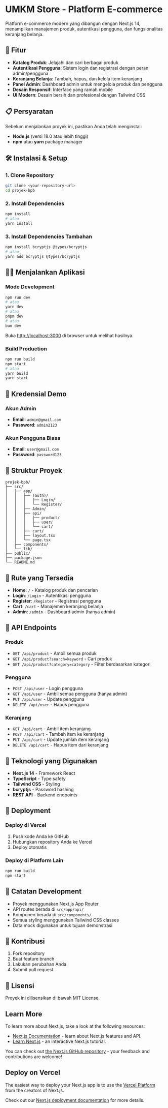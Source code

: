 # UMKM Store - Platform E-commerce

Platform e-commerce modern yang dibangun dengan Next.js 14, menampilkan manajemen produk, autentikasi pengguna, dan fungsionalitas keranjang belanja.

## 🚀 Fitur

- **Katalog Produk**: Jelajahi dan cari berbagai produk
- **Autentikasi Pengguna**: Sistem login dan registrasi dengan peran admin/pengguna
- **Keranjang Belanja**: Tambah, hapus, dan kelola item keranjang
- **Panel Admin**: Dashboard admin untuk mengelola produk dan pengguna
- **Desain Responsif**: Interface yang ramah mobile
- **UI Modern**: Desain bersih dan profesional dengan Tailwind CSS

## 📋 Persyaratan

Sebelum menjalankan proyek ini, pastikan Anda telah menginstal:

- **Node.js** (versi 18.0 atau lebih tinggi)
- **npm** atau **yarn** package manager

## 🛠️ Instalasi & Setup

### 1. Clone Repository
```bash
git clone <your-repository-url>
cd projek-bpb
```

### 2. Install Dependencies
```bash
npm install
# atau
yarn install
```

### 3. Install Dependencies Tambahan
```bash
npm install bcryptjs @types/bcryptjs
# atau
yarn add bcryptjs @types/bcryptjs
```

## 🏃‍♂️ Menjalankan Aplikasi

### Mode Development
```bash
npm run dev
# atau
yarn dev
# atau
pnpm dev
# atau
bun dev
```

Buka [http://localhost:3000](http://localhost:3000) di browser untuk melihat hasilnya.

### Build Production
```bash
npm run build
npm start
# atau
yarn build
yarn start
```

## 🔑 Kredensial Demo

### Akun Admin
- **Email**: `admin@gmail.com`
- **Password**: `admin2123`

### Akun Pengguna Biasa
- **Email**: `user@gmail.com`
- **Password**: `password123`

## 📁 Struktur Proyek

```
projek-bpb/
├── src/
│   ├── app/
│   │   ├── (auth)/
│   │   │   ├── Login/
│   │   │   └── Register/
│   │   ├── Admin/
│   │   ├── api/
│   │   │   ├── product/
│   │   │   ├── user/
│   │   │   └── cart/
│   │   ├── cart/
│   │   ├── layout.tsx
│   │   └── page.tsx
│   ├── components/
│   └── lib/
├── public/
├── package.json
└── README.md
```

## 🎯 Rute yang Tersedia

- **Home**: `/` - Katalog produk dan pencarian
- **Login**: `/Login` - Autentikasi pengguna
- **Register**: `/Register` - Registrasi pengguna
- **Cart**: `/cart` - Manajemen keranjang belanja
- **Admin**: `/admin` - Dashboard admin (hanya admin)

## 🔧 API Endpoints

### Produk
- `GET /api/product` - Ambil semua produk
- `GET /api/product?search=keyword` - Cari produk
- `GET /api/product?category=category` - Filter berdasarkan kategori

### Pengguna
- `POST /api/user` - Login pengguna
- `GET /api/user` - Ambil semua pengguna (hanya admin)
- `PUT /api/user` - Update pengguna
- `DELETE /api/user` - Hapus pengguna

### Keranjang
- `GET /api/cart` - Ambil item keranjang
- `POST /api/cart` - Tambah item ke keranjang
- `PUT /api/cart` - Update jumlah item keranjang
- `DELETE /api/cart` - Hapus item dari keranjang

## 🎨 Teknologi yang Digunakan

- **Next.js 14** - Framework React
- **TypeScript** - Type safety
- **Tailwind CSS** - Styling
- **bcryptjs** - Password hashing
- **REST API** - Backend endpoints

## 🚀 Deployment

### Deploy di Vercel
1. Push kode Anda ke GitHub
2. Hubungkan repository Anda ke Vercel
3. Deploy otomatis

### Deploy di Platform Lain
```bash
npm run build
npm start
```

## 📝 Catatan Development

- Proyek menggunakan Next.js App Router
- API routes berada di `src/app/api/`
- Komponen berada di `src/components/`
- Semua styling menggunakan Tailwind CSS classes
- Data mock digunakan untuk tujuan demonstrasi

## 🤝 Kontribusi

1. Fork repository
2. Buat feature branch
3. Lakukan perubahan Anda
4. Submit pull request

## 📄 Lisensi

Proyek ini dilisensikan di bawah MIT License.

## Learn More

To learn more about Next.js, take a look at the following resources:

- [Next.js Documentation](https://nextjs.org/docs) - learn about Next.js features and API.
- [Learn Next.js](https://nextjs.org/learn) - an interactive Next.js tutorial.

You can check out [the Next.js GitHub repository](https://github.com/vercel/next.js/) - your feedback and contributions are welcome!

## Deploy on Vercel

The easiest way to deploy your Next.js app is to use the [Vercel Platform](https://vercel.com/new?utm_medium=default-template&filter=next.js&utm_source=create-next-app&utm_campaign=create-next-app-readme) from the creators of Next.js.

Check out our [Next.js deployment documentation](https://nextjs.org/docs/deployment) for more details.

